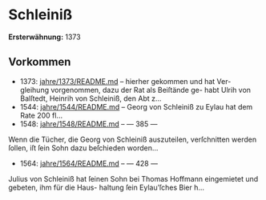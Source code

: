 # Schleiniß

**Ersterwähnung:** 1373

## Vorkommen
- 1373: [jahre/1373/README.md](../jahre/1373/README.md) – hierher gekommen und hat Ver-
gleihung vorgenommen, dazu der Rat als Beiſtände ge-
habt Ulrih von Balſtedt, Heinrih von Schleiniß, den
Abt z...
- 1544: [jahre/1544/README.md](../jahre/1544/README.md) – Georg von Schleiniß zu Eylau hat dem Rate 200 fl...
- 1548: [jahre/1548/README.md](../jahre/1548/README.md) – — 385 —

Wenn die Tücher, die Georg von Schleiniß auszuteilen,
verſchnitten werden ſollen, iſt ſein Sohn dazu beſchieden
worden...
- 1564: [jahre/1564/README.md](../jahre/1564/README.md) – — 428 —

Julius von Schleiniß hat ſeinen Sohn bei Thomas
Hoffmann eingemietet und gebeten, ihm für die Haus-
haltung ſein Eylau’ſches Bier h...
